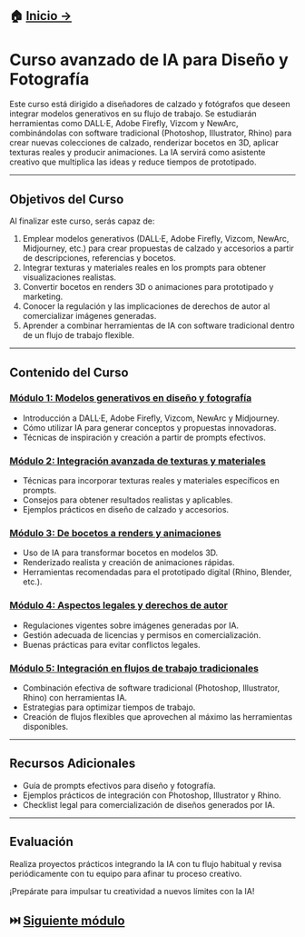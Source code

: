 ## 🏠 [Inicio →](README.md)

# Curso avanzado de IA para Diseño y Fotografía

Este curso está dirigido a diseñadores de calzado y fotógrafos que deseen integrar modelos generativos en su flujo de trabajo. Se estudiarán herramientas como DALL·E, Adobe Firefly, Vizcom y NewArc, combinándolas con software tradicional (Photoshop, Illustrator, Rhino) para crear nuevas colecciones de calzado, renderizar bocetos en 3D, aplicar texturas reales y producir animaciones. La IA servirá como asistente creativo que multiplica las ideas y reduce tiempos de prototipado.

---

## Objetivos del Curso

Al finalizar este curso, serás capaz de:

1. Emplear modelos generativos (DALL·E, Adobe Firefly, Vizcom, NewArc, Midjourney, etc.) para crear propuestas de calzado y accesorios a partir de descripciones, referencias y bocetos.
2. Integrar texturas y materiales reales en los prompts para obtener visualizaciones realistas.
3. Convertir bocetos en renders 3D o animaciones para prototipado y marketing.
4. Conocer la regulación y las implicaciones de derechos de autor al comercializar imágenes generadas.
5. Aprender a combinar herramientas de IA con software tradicional dentro de un flujo de trabajo flexible.

---

## Contenido del Curso

### [Módulo 1: Modelos generativos en diseño y fotografía](/oficina_avanzado/modulo_1.md)
- Introducción a DALL·E, Adobe Firefly, Vizcom, NewArc y Midjourney.
- Cómo utilizar IA para generar conceptos y propuestas innovadoras.
- Técnicas de inspiración y creación a partir de prompts efectivos.

### [Módulo 2: Integración avanzada de texturas y materiales ](/oficina_avanzado/modulo_2.md)
- Técnicas para incorporar texturas reales y materiales específicos en prompts.
- Consejos para obtener resultados realistas y aplicables.
- Ejemplos prácticos en diseño de calzado y accesorios.

### [Módulo 3: De bocetos a renders y animaciones ](/oficina_avanzado/modulo_3.md)
- Uso de IA para transformar bocetos en modelos 3D.
- Renderizado realista y creación de animaciones rápidas.
- Herramientas recomendadas para el prototipado digital (Rhino, Blender, etc.).

### [Módulo 4: Aspectos legales y derechos de autor](/oficina_avanzado/modulo_4.md) 
- Regulaciones vigentes sobre imágenes generadas por IA.
- Gestión adecuada de licencias y permisos en comercialización.
- Buenas prácticas para evitar conflictos legales.

### [Módulo 5: Integración en flujos de trabajo tradicionales](/oficina_avanzado/modulo_5.md)
- Combinación efectiva de software tradicional (Photoshop, Illustrator, Rhino) con herramientas IA.
- Estrategias para optimizar tiempos de trabajo.
- Creación de flujos flexibles que aprovechen al máximo las herramientas disponibles.

---

## Recursos Adicionales

- Guía de prompts efectivos para diseño y fotografía.
- Ejemplos prácticos de integración con Photoshop, Illustrator y Rhino.
- Checklist legal para comercialización de diseños generados por IA.

---

## Evaluación

Realiza proyectos prácticos integrando la IA con tu flujo habitual y revisa periódicamente con tu equipo para afinar tu proceso creativo.

¡Prepárate para impulsar tu creatividad a nuevos límites con la IA!

## ⏭️ [Siguiente módulo](modulo_1.md)

